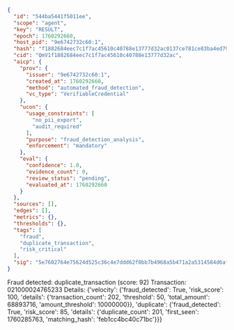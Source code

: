 ```json
{
  "id": "544ba5441f5011ee",
  "scope": "agent",
  "key": "RESULT",
  "epoch": 1760292660,
  "host_pid": "9e6742732c60:1",
  "hash": "f1882684eec7c1f7ac45610c40788e13777d32ac0137ce781ce83ba4ed7916a2",
  "cid": "QmV1f1882684eec7c1f7ac45610c40788e13777d32ac",
  "aicp": {
    "prov": {
      "issuer": "9e6742732c60:1",
      "created_at": 1760292660,
      "method": "automated_fraud_detection",
      "vc_type": "VerifiableCredential"
    },
    "ucon": {
      "usage_constraints": [
        "no_pii_export",
        "audit_required"
      ],
      "purpose": "fraud_detection_analysis",
      "enforcement": "mandatory"
    },
    "eval": {
      "confidence": 1.0,
      "evidence_count": 0,
      "review_status": "pending",
      "evaluated_at": 1760292660
    }
  },
  "sources": [],
  "edges": [],
  "metrics": {},
  "thresholds": {},
  "tags": [
    "fraud",
    "duplicate_transaction",
    "risk_critical"
  ],
  "sig": "5e7602764e75624d525c36c4e7ddd62f0bb7b4968a5b471a2a5314584d6af6fb"
}
```

Fraud detected: duplicate_transaction (score: 92)
Transaction: 021000024765233
Details: {'velocity': {'fraud_detected': True, 'risk_score': 100, 'details': {'transaction_count': 202, 'threshold': 50, 'total_amount': 68893716, 'amount_threshold': 10000000}}, 'duplicate': {'fraud_detected': True, 'risk_score': 85, 'details': {'duplicate_count': 201, 'first_seen': 1760285763, 'matching_hash': 'feb1cc4bc40c71bc'}}}